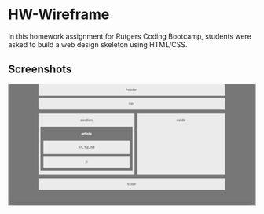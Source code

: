 # HW-Wireframe

In this homework assignment for Rutgers Coding Bootcamp, students were asked to build a web design skeleton using HTML/CSS.

## Screenshots


![screenshot](screenshot.png)